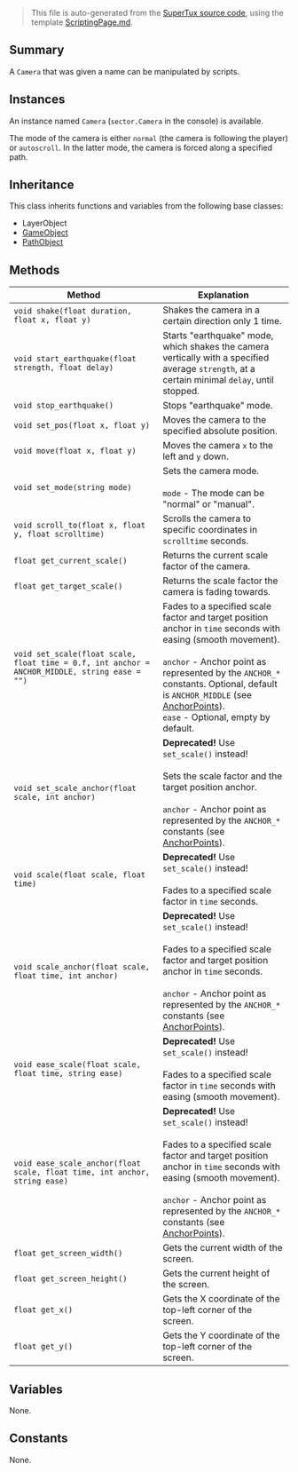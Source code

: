 > This file is auto-generated from the [SuperTux source code](https://github.com/SuperTux/supertux/tree/master/src), using the template [ScriptingPage.md](https://github.com/SuperTux/wiki/tree/master/templates/ScriptingPage.md).

Summary
-------

A `Camera` that was given a name can be manipulated by scripts.

Instances
--------

An instance named `Camera` (`sector.Camera` in the console) is available.

The mode of the camera is either `normal` (the camera is following the player) or `autoscroll`. In the latter mode, the camera is forced along a specified path. 

Inheritance
--------

This class inherits functions and variables from the following base classes:
* LayerObject
* [GameObject](https://github.com/SuperTux/supertux/wiki/ScriptingGameObject)
* [PathObject](https://github.com/SuperTux/supertux/wiki/ScriptingPathObject)


Methods
-------

Method | Explanation
-------|-------
`void shake(float duration, float x, float y)` | Shakes the camera in a certain direction only 1 time.
`void start_earthquake(float strength, float delay)` | Starts "earthquake" mode, which shakes the camera vertically with a specified average `strength`, at a certain minimal `delay`, until stopped.
`void stop_earthquake()` | Stops "earthquake" mode.
`void set_pos(float x, float y)` | Moves the camera to the specified absolute position.
`void move(float x, float y)` | Moves the camera `x` to the left and `y` down.
`void set_mode(string mode)` | Sets the camera mode.<br /><br /> `mode` - The mode can be "normal" or "manual". 
`void scroll_to(float x, float y, float scrolltime)` | Scrolls the camera to specific coordinates in `scrolltime` seconds.
`float get_current_scale()` | Returns the current scale factor of the camera.
`float get_target_scale()` | Returns the scale factor the camera is fading towards.
`void set_scale(float scale, float time = 0.f, int anchor = ANCHOR_MIDDLE, string ease = "")` | Fades to a specified scale factor and target position anchor in `time` seconds with easing (smooth movement).<br /><br /> `anchor` - Anchor point as represented by the `ANCHOR_*` constants. Optional, default is `ANCHOR_MIDDLE` (see [AnchorPoints](https://github.com/SuperTux/supertux/wiki/ScriptingAnchorPoints)). <br /> `ease` - Optional, empty by default. 
`void set_scale_anchor(float scale, int anchor)` | **Deprecated!** Use `set_scale()` instead! <br /><br />Sets the scale factor and the target position anchor.<br /><br /> `anchor` - Anchor point as represented by the `ANCHOR_*` constants (see [AnchorPoints](https://github.com/SuperTux/supertux/wiki/ScriptingAnchorPoints)). 
`void scale(float scale, float time)` | **Deprecated!** Use `set_scale()` instead! <br /><br />Fades to a specified scale factor in `time` seconds.
`void scale_anchor(float scale, float time, int anchor)` | **Deprecated!** Use `set_scale()` instead! <br /><br />Fades to a specified scale factor and target position anchor in `time` seconds.<br /><br /> `anchor` - Anchor point as represented by the `ANCHOR_*` constants (see [AnchorPoints](https://github.com/SuperTux/supertux/wiki/ScriptingAnchorPoints)). 
`void ease_scale(float scale, float time, string ease)` | **Deprecated!** Use `set_scale()` instead! <br /><br />Fades to a specified scale factor in `time` seconds with easing (smooth movement).
`void ease_scale_anchor(float scale, float time, int anchor, string ease)` | **Deprecated!** Use `set_scale()` instead! <br /><br />Fades to a specified scale factor and target position anchor in `time` seconds with easing (smooth movement).<br /><br /> `anchor` - Anchor point as represented by the `ANCHOR_*` constants (see [AnchorPoints](https://github.com/SuperTux/supertux/wiki/ScriptingAnchorPoints)). 
`float get_screen_width()` | Gets the current width of the screen.
`float get_screen_height()` | Gets the current height of the screen.
`float get_x()` | Gets the X coordinate of the top-left corner of the screen.
`float get_y()` | Gets the Y coordinate of the top-left corner of the screen.


Variables
---------

None.

Constants
---------

None.
